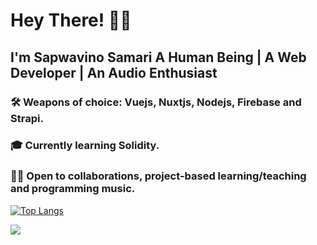 # Hey There! 👋🏾

## I'm Sapwavino Samari A Human Being | A Web Developer | An Audio Enthusiast 
 
### 🛠 Weapons of choice: Vuejs, Nuxtjs, Nodejs, Firebase and Strapi.
### 🎓 Currently learning Solidity.
### 👍🏾 Open to collaborations, project-based learning/teaching and programming music.

[![Top Langs](https://github-readme-stats.vercel.app/api/top-langs/?username=vinosamari&layout=compact&show_icons=true&theme=synthwave)](https://github.com/vinosamari/github-readme-stats)

<img src="https://github-readme-stats.vercel.app/api?username=vinosamari&show_icons=true&theme=synthwave">


